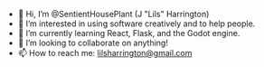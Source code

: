 - 🙏 Hi, I’m @SentientHousePlant (J "Lils" Harrington)
- 👀 I’m interested in using software creatively and to help people.
- 🌱 I’m currently learning React, Flask, and the Godot engine. 
- 💞️ I’m looking to collaborate on anything!
- 📫 How to reach me: lilsharrington@gmail.com
